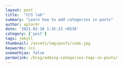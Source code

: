 ```yaml
---
layout: post
title:  "CCS lab"
summary: "Learn how to add categories in posts"
author: xplor4r
date: '2021-02-28 1:35:23 +0530'
category: ['post']
tags: jekyll
thumbnail: /assets/img/posts/code.jpg
keywords: ccs
usemathjax: false
permalink: /blog/adding-categories-tags-in-posts/
---
```

